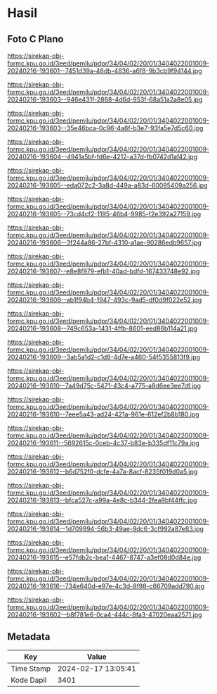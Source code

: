 # Hasil

## Foto C Plano

https://sirekap-obj-formc.kpu.go.id/3eed/pemilu/pdpr/34/04/02/20/01/3404022001009-20240216-193601--7451d39a-48db-4836-a6f8-9b3cb9f94144.jpg

https://sirekap-obj-formc.kpu.go.id/3eed/pemilu/pdpr/34/04/02/20/01/3404022001009-20240216-193603--946e431f-2868-4d6d-953f-68a51a2a8e05.jpg

https://sirekap-obj-formc.kpu.go.id/3eed/pemilu/pdpr/34/04/02/20/01/3404022001009-20240216-193603--35e46bca-0c96-4a6f-b3e7-93fa5e7d5c60.jpg

https://sirekap-obj-formc.kpu.go.id/3eed/pemilu/pdpr/34/04/02/20/01/3404022001009-20240216-193604--4941a5bf-fd6e-4212-a37d-fb0742d1af42.jpg

https://sirekap-obj-formc.kpu.go.id/3eed/pemilu/pdpr/34/04/02/20/01/3404022001009-20240216-193605--eda072c2-3a8d-449a-a83d-60095409a256.jpg

https://sirekap-obj-formc.kpu.go.id/3eed/pemilu/pdpr/34/04/02/20/01/3404022001009-20240216-193605--73cd4cf2-1195-46b4-9985-f2e392a27159.jpg

https://sirekap-obj-formc.kpu.go.id/3eed/pemilu/pdpr/34/04/02/20/01/3404022001009-20240216-193606--3f244a86-27bf-4310-a1ae-90286edb9657.jpg

https://sirekap-obj-formc.kpu.go.id/3eed/pemilu/pdpr/34/04/02/20/01/3404022001009-20240216-193607--e8e8f979-efb1-40ad-bdfd-167433748e92.jpg

https://sirekap-obj-formc.kpu.go.id/3eed/pemilu/pdpr/34/04/02/20/01/3404022001009-20240216-193608--ab1f94b4-1947-493c-9ad5-df0d9f022e52.jpg

https://sirekap-obj-formc.kpu.go.id/3eed/pemilu/pdpr/34/04/02/20/01/3404022001009-20240216-193608--749c653a-1431-4ffb-8601-eed86b114a21.jpg

https://sirekap-obj-formc.kpu.go.id/3eed/pemilu/pdpr/34/04/02/20/01/3404022001009-20240216-193609--3ab5a1d2-c1d8-4d7e-a460-54f5355813f9.jpg

https://sirekap-obj-formc.kpu.go.id/3eed/pemilu/pdpr/34/04/02/20/01/3404022001009-20240216-193610--7a49d75c-5471-43c4-a775-a8d6ee3ee7df.jpg

https://sirekap-obj-formc.kpu.go.id/3eed/pemilu/pdpr/34/04/02/20/01/3404022001009-20240216-193610--7eee5a43-ad24-421a-961e-612ef2b8b180.jpg

https://sirekap-obj-formc.kpu.go.id/3eed/pemilu/pdpr/34/04/02/20/01/3404022001009-20240216-193611--5692615c-0ceb-4c37-b83e-b335df11c79a.jpg

https://sirekap-obj-formc.kpu.go.id/3eed/pemilu/pdpr/34/04/02/20/01/3404022001009-20240216-193612--b6d752f0-dcfe-4a7a-8acf-8235f019d0a5.jpg

https://sirekap-obj-formc.kpu.go.id/3eed/pemilu/pdpr/34/04/02/20/01/3404022001009-20240216-193613--bfca527c-a99a-4e8c-b344-2fea9bf44ffc.jpg

https://sirekap-obj-formc.kpu.go.id/3eed/pemilu/pdpr/34/04/02/20/01/3404022001009-20240216-193614--1d709994-56b3-49ae-9dc6-3cf992a87e83.jpg

https://sirekap-obj-formc.kpu.go.id/3eed/pemilu/pdpr/34/04/02/20/01/3404022001009-20240216-193615--e57fdb2c-bea1-4467-8747-a3ef08d0d84e.jpg

https://sirekap-obj-formc.kpu.go.id/3eed/pemilu/pdpr/34/04/02/20/01/3404022001009-20240216-193616--734e640d-e97e-4c3d-8f98-c66709add790.jpg

https://sirekap-obj-formc.kpu.go.id/3eed/pemilu/pdpr/34/04/02/20/01/3404022001009-20240216-193602--b8f781e6-0ca4-444c-8fa3-47020eaa2571.jpg


## Metadata

| Key        | Value               |
| ---------- | ------------------- |
| Time Stamp | 2024-02-17 13:05:41 |
| Kode Dapil | 3401                |



